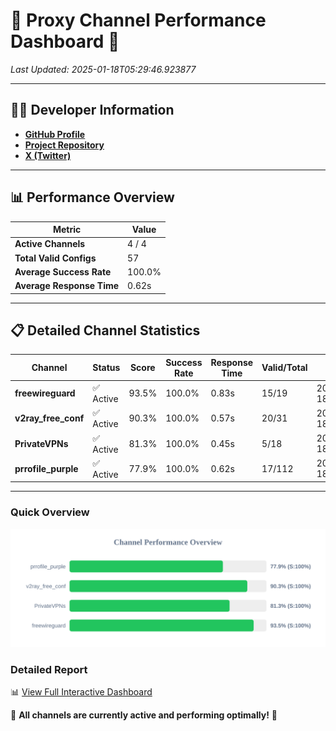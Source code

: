 # 🌟 Proxy Channel Performance Dashboard 🌟

_Last Updated: 2025-01-18T05:29:46.923877_

---

## 👩‍💻 Developer Information

- **[GitHub Profile](https://github.com/4n0nymou3)**  
- **[Project Repository](https://github.com/4n0nymou3/multi-proxy-config-fetcher)**  
- **[X (Twitter)](https://x.com/4n0nymou3)**  

---

## 📊 Performance Overview

| Metric                | Value       |
|-----------------------|-------------|
| **Active Channels**   | 4 / 4       |
| **Total Valid Configs** | 57          |
| **Average Success Rate** | 100.0%      |
| **Average Response Time** | 0.62s       |

---

## 📋 Detailed Channel Statistics

| Channel          | Status     | Score  | Success Rate | Response Time | Valid/Total | Last Success               |
|------------------|------------|--------|--------------|---------------|-------------|----------------------------|
| **freewireguard**  | ✅ Active  | 93.5%  | 100.0% | 0.83s         | 15/19       | 2025-01-18T05:29:46.921985 |
| **v2ray_free_conf**  | ✅ Active  | 90.3%  | 100.0% | 0.57s         | 20/31       | 2025-01-18T05:29:45.583844 |
| **PrivateVPNs**  | ✅ Active  | 81.3%  | 100.0% | 0.45s         | 5/18       | 2025-01-18T05:29:46.065151 |
| **prrofile_purple**  | ✅ Active  | 77.9%  | 100.0% | 0.62s         | 17/112       | 2025-01-18T05:29:44.951307 |

---

### Quick Overview
<div align="center">
  <a href="https://raw.githubusercontent.com/nullluser/NullRepo/refs/heads/main/assets/channel_stats_chart.svg">
    <img src="https://raw.githubusercontent.com/nullluser/NullRepo/refs/heads/main/assets/channel_stats_chart.svg" alt="Source Performance Statistics" width="800">
  </a>
</div>

### Detailed Report
📊 [View Full Interactive Dashboard](https://htmlpreview.github.io/?https://github.com/nullluser/NullRepo/blob/main/assets/performance_report.html)

🎉 **All channels are currently active and performing optimally!** 🎉
